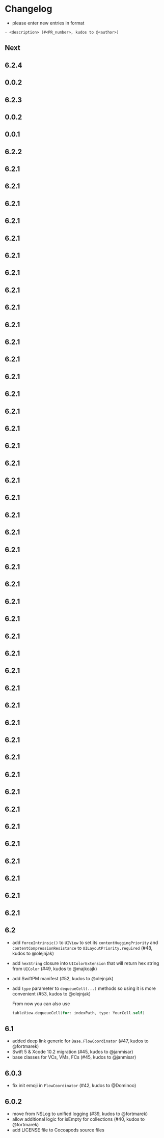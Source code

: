 # Changelog

- please enter new entries in format 

```
- <description> (#<PR_number>, kudos to @<author>)
```

## Next

## 6.2.4

## 0.0.2

## 6.2.3

## 0.0.2

## 0.0.1

## 6.2.2

## 6.2.1

## 6.2.1

## 6.2.1

## 6.2.1

## 6.2.1

## 6.2.1

## 6.2.1

## 6.2.1

## 6.2.1

## 6.2.1

## 6.2.1

## 6.2.1

## 6.2.1

## 6.2.1

## 6.2.1

## 6.2.1

## 6.2.1

## 6.2.1

## 6.2.1

## 6.2.1

## 6.2.1

## 6.2.1

## 6.2.1

## 6.2.1

## 6.2.1

## 6.2.1

## 6.2.1

## 6.2.1

## 6.2.1

## 6.2.1

## 6.2.1

## 6.2.1

## 6.2.1

## 6.2.1

## 6.2.1

## 6.2.1

## 6.2.1

## 6.2.1

## 6.2.1

## 6.2.1

## 6.2.1

## 6.2.1

## 6.2.1

## 6.2.1 

## 6.2
- add `forceIntrinsic()` to `UIView` to set its `contentHuggingPriority` and `contentCompressionResistance` to `UILayoutPriority.required` (#48, kudos to @olejnjak)
- add `hexString` closure into `UIColorExtension` that will return hex string from `UIColor` (#49, kudos to @majkcajk)
- add SwiftPM manifest (#52, kudos to @olejnjak)
- add `type` parameter to `dequeueCell(...)` methods so using it is more convenient (#53, kudos to @olejnjak)

  From now you can also use
  ```swift
  tableView.dequeueCell(for: indexPath, type: YourCell.self)
  ```

## 6.1
- added deep link generic for `Base.FlowCoordinator` (#47, kudos to @fortmarek)
- Swift 5 & Xcode 10.2 migration (#45, kudos to @janmisar)
- base classes for VCs, VMs, FCs (#45, kudos to @janmisar)

## 6.0.3
- fix init emoji in `FlowCoordinator` (#42, kudos to @Dominoo)

## 6.0.2
- move from NSLog to unified logging (#39, kudos to @fortmarek)
- allow additional logic for isEmpty for collections (#40, kudos to @fortmarek) 
- add LICENSE file to Cocoapods source files

